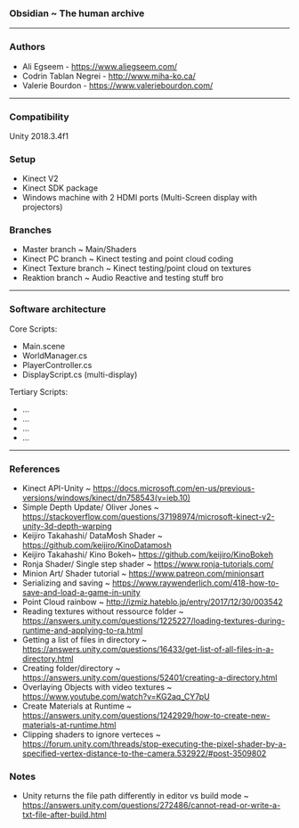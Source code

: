 ### Obsidian ~ The human archive

---

### Authors

- Ali Egseem - https://www.aliegseem.com/
- Codrin Tablan Negrei - http://www.miha-ko.ca/
- Valerie Bourdon - https://www.valeriebourdon.com/

---

### Compatibility

Unity 2018.3.4f1

### Setup

- Kinect V2
- Kinect SDK package
- Windows machine with 2 HDMI ports (Multi-Screen display with projectors)

### Branches

- Master branch ~ Main/Shaders
- Kinect PC branch ~ Kinect testing and point cloud coding
- Kinect Texture branch ~ Kinect testing/point cloud on textures
- Reaktion branch ~ Audio Reactive and testing stuff bro

---

### Software architecture

Core Scripts:
- Main.scene
- WorldManager.cs
- PlayerController.cs
- DisplayScript.cs (multi-display)

Tertiary Scripts:
- ...
- ...
- ...
- ...


---

### References

- Kinect API-Unity ~ https://docs.microsoft.com/en-us/previous-versions/windows/kinect/dn758543(v=ieb.10)
- Simple Depth Update/ Oliver Jones ~ https://stackoverflow.com/questions/37198974/microsoft-kinect-v2-unity-3d-depth-warping
- Keijiro Takahashi/ DataMosh Shader ~ https://github.com/keijiro/KinoDatamosh
- Keijiro Takahashi/ Kino Bokeh~ https://github.com/keijiro/KinoBokeh
- Ronja Shader/ Single step shader ~ https://www.ronja-tutorials.com/
- Minion Art/ Shader tutorial ~ https://www.patreon.com/minionsart
- Serializing and saving ~ https://www.raywenderlich.com/418-how-to-save-and-load-a-game-in-unity 
- Point Cloud rainbow ~ http://izmiz.hateblo.jp/entry/2017/12/30/003542
- Reading textures without ressource folder ~ https://answers.unity.com/questions/1225227/loading-textures-during-runtime-and-applying-to-ra.html
- Getting a list of files in directory ~ https://answers.unity.com/questions/16433/get-list-of-all-files-in-a-directory.html
- Creating folder/directory ~ https://answers.unity.com/questions/52401/creating-a-directory.html
- Overlaying Objects with video textures ~ https://www.youtube.com/watch?v=KG2aq_CY7pU
- Create Materials at Runtime ~ https://answers.unity.com/questions/1242929/how-to-create-new-materials-at-runtime.html
- Clipping shaders to ignore verteces ~ https://forum.unity.com/threads/stop-executing-the-pixel-shader-by-a-specified-vertex-distance-to-the-camera.532922/#post-3509802


### Notes
- Unity returns the file path differently in editor vs build mode ~ https://answers.unity.com/questions/272486/cannot-read-or-write-a-txt-file-after-build.html